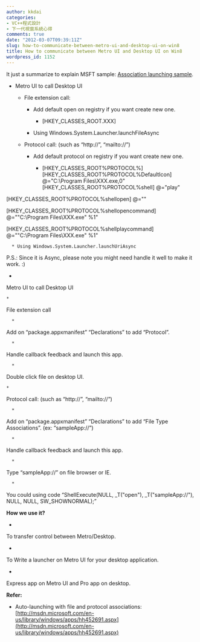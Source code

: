 ```yaml
---
author: kkdai
categories:
- VC++程式設計
- 下一代視窗系統心得
comments: true
date: "2012-03-07T09:39:11Z"
slug: how-to-communicate-between-metro-ui-and-desktop-ui-on-win8
title: How to communicate between Metro UI and Desktop UI on Win8
wordpress_id: 1152
---
```


It just a summarize to explain MSFT sample: [Association launching sample](http://go.microsoft.com/fwlink/?LinkId=231484).



	
  * Metro UI to call Desktop UI

	
    * File extension call:

	
      * Add default open on registry if you want create new one.

	
        * [HKEY_CLASSES_ROOT.XXX]




	
      * Using Windows.System.Launcher.launchFileAsync




	
    * Protocol call: (such as “http://”, “mailto://”)

	
      * Add default protocol on registry if you want create new one.

	
        * [HKEY_CLASSES_ROOT%PROTOCOL%] [HKEY_CLASSES_ROOT\%PROTOCOL%DefaultIcon]
@="C:\Program Files\XXX.exe,0"[HKEY_CLASSES_ROOT\%PROTOCOL%shell]
@="play"

[HKEY_CLASSES_ROOT\%PROTOCOL%shellopen]
@=""

[HKEY_CLASSES_ROOT\%PROTOCOL%shellopencommand]
@=""C:\Program Files\XXX.exe" %1"

[HKEY_CLASSES_ROOT%PROTOCOL%shellplaycommand]
@=""C:\Program Files\XXX.exe" %1"




	
      * Using Windows.System.Launcher.launchUriAsync








P.S.: Since it is Async, please note you might need handle it well to make it work. :)

	
  * 


Metro UI to call Desktop UI




	
    * 


File extension call




	
      * 


Add on “package.appxmanifest” “Declarations” to add “Protocol”.




	
      * 


Handle callback feedback and launch this app.




	
      * 


Double click file on desktop UI.







	
    * 


Protocol call: (such as “http://”, “mailto://”)




	
      * 


Add on “package.appxmanifest” “Declarations” to add “File Type Associations”. (ex: “sampleApp://”)




	
      * 


Handle callback feedback and launch this app.




	
      * 


Type “sampleApp://” on file browser or IE.




	
      * 


You could using code “ShellExecute(NULL, _T("open"), _T("sampleApp://"), NULL, NULL, SW_SHOWNORMAL);”













**How we use it?**






	
  * 


To transfer control between Metro/Desktop.




	
  * 


To Write a launcher on Metro UI for your desktop application.




	
  * 


Express app on Metro UI and Pro app on desktop.







**Refer:**






	
  * Auto-launching with file and protocol associations: [http://msdn.microsoft.com/en-us/library/windows/apps/hh452691.aspx](http://msdn.microsoft.com/en-us/library/windows/apps/hh452691.aspx)



